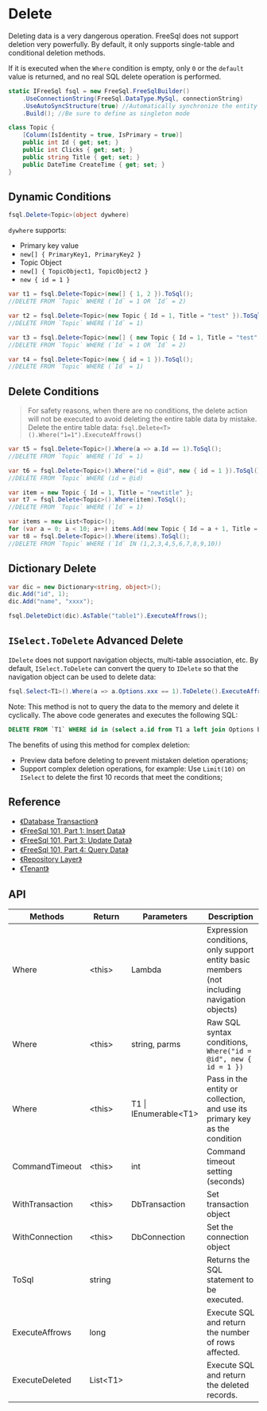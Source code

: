 # Delete

Deleting data is a very dangerous operation. FreeSql does not support deletion very powerfully. By default, it only supports single-table and conditional deletion methods.

If it is executed when the `Where` condition is empty, only `0` or the `default` value is returned, and no real SQL delete operation is performed.

```csharp
static IFreeSql fsql = new FreeSql.FreeSqlBuilder()
    .UseConnectionString(FreeSql.DataType.MySql, connectionString)
    .UseAutoSyncStructure(true) //Automatically synchronize the entity structure to the database
    .Build(); //Be sure to define as singleton mode

class Topic {
    [Column(IsIdentity = true, IsPrimary = true)]
    public int Id { get; set; }
    public int Clicks { get; set; }
    public string Title { get; set; }
    public DateTime CreateTime { get; set; }
}
```

## Dynamic Conditions
```csharp
fsql.Delete<Topic>(object dywhere)
```
`dywhere` supports:

* Primary key value
* `new[] { PrimaryKey1, PrimaryKey2 }`
* Topic Object
* `new[] { TopicObject1, TopicObject2 }`
* `new { id = 1 }`

```csharp
var t1 = fsql.Delete<Topic>(new[] { 1, 2 }).ToSql();
//DELETE FROM `Topic` WHERE (`Id` = 1 OR `Id` = 2)

var t2 = fsql.Delete<Topic>(new Topic { Id = 1, Title = "test" }).ToSql();
//DELETE FROM `Topic` WHERE (`Id` = 1)

var t3 = fsql.Delete<Topic>(new[] { new Topic { Id = 1, Title = "test" }, new Topic { Id = 2, Title = "test" } }).ToSql();
//DELETE FROM `Topic` WHERE (`Id` = 1 OR `Id` = 2)

var t4 = fsql.Delete<Topic>(new { id = 1 }).ToSql();
//DELETE FROM `Topic` WHERE (`Id` = 1)
```

## Delete Conditions

> For safety reasons, when there are no conditions, the delete action will not be executed to avoid deleting the entire table data by mistake. Delete the entire table data: `fsql.Delete<T>().Where("1=1").ExecuteAffrows()`

```csharp
var t5 = fsql.Delete<Topic>().Where(a => a.Id == 1).ToSql();
//DELETE FROM `Topic` WHERE (`Id` = 1)

var t6 = fsql.Delete<Topic>().Where("id = @id", new { id = 1 }).ToSql();
//DELETE FROM `Topic` WHERE (id = @id)

var item = new Topic { Id = 1, Title = "newtitle" };
var t7 = fsql.Delete<Topic>().Where(item).ToSql();
//DELETE FROM `Topic` WHERE (`Id` = 1)

var items = new List<Topic>();
for (var a = 0; a < 10; a++) items.Add(new Topic { Id = a + 1, Title = $"newtitle{a}", Clicks = a * 100 });
var t8 = fsql.Delete<Topic>().Where(items).ToSql();
//DELETE FROM `Topic` WHERE (`Id` IN (1,2,3,4,5,6,7,8,9,10))
```

## Dictionary Delete

```csharp
var dic = new Dictionary<string, object>();
dic.Add("id", 1);
dic.Add("name", "xxxx");

fsql.DeleteDict(dic).AsTable("table1").ExecuteAffrows();
```

## `ISelect.ToDelete` Advanced Delete

`IDelete` does not support navigation objects, multi-table association, etc. By default, `ISelect.ToDelete` can convert the query to `IDelete` so that the navigation object can be used to delete data:

```csharp
fsql.Select<T1>().Where(a => a.Options.xxx == 1).ToDelete().ExecuteAffrows();
```
Note: This method is not to query the data to the memory and delete it cyclically. The above code generates and executes the following SQL:

```sql
DELETE FROM `T1` WHERE id in (select a.id from T1 a left join Options b on b.t1id = a.id where b.xxx = 1)
```

The benefits of using this method for complex deletion:

- Preview data before deleting to prevent mistaken deletion operations;
- Support complex deletion operations, for example: Use `Limit(10)` on `ISelect` to delete the first 10 records that meet the conditions;


## Reference

- [《Database Transaction》](Database-Transaction)
- [《FreeSql 101, Part 1: Insert Data》](Insert-Data)
- [《FreeSql 101, Part 3: Update Data》](Update-Data)
- [《FreeSql 101, Part 4: Query Data》](Query-Data)
- [《Repository Layer》](Repository-Layer)
- [《Tenant》](Tenant)

## API

| Methods         | Return     | Parameters              | Description                                                                                 |
| --------------- | ---------- | ----------------------- | ------------------------------------------------------------------------------------------- |
| Where           | \<this\>   | Lambda                  | Expression conditions, only support entity basic members (not including navigation objects) |
| Where           | \<this\>   | string, parms           | Raw SQL syntax conditions, `Where("id = @id", new { id = 1 })`                              |
| Where           | \<this\>   | T1 \| IEnumerable\<T1\> | Pass in the entity or collection, and use its primary key as the condition                  |
| CommandTimeout  | \<this\>   | int                     | Command timeout setting (seconds)                                                           |
| WithTransaction | \<this\>   | DbTransaction           | Set transaction object                                                                      |
| WithConnection  | \<this\>   | DbConnection            | Set the connection object                                                                   |
| ToSql           | string     |                         | Returns the SQL statement to be executed.                                                   |
| ExecuteAffrows  | long       |                         | Execute SQL and return the number of rows affected.                                         |
| ExecuteDeleted  | List\<T1\> |                         | Execute SQL and return the deleted records.                                                 |

